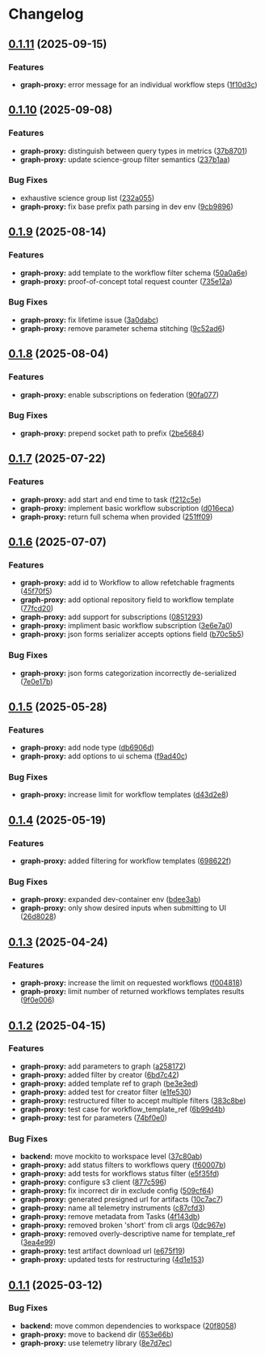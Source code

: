 # Changelog

## [0.1.11](https://github.com/DiamondLightSource/workflows/compare/graph-proxy@v0.1.10...graph-proxy@v0.1.11) (2025-09-15)


### Features

* **graph-proxy:** error message for an individual workflow steps ([1f10d3c](https://github.com/DiamondLightSource/workflows/commit/1f10d3cb5e3ef0cb2f36b96b6c5b94c04628a292))

## [0.1.10](https://github.com/DiamondLightSource/workflows/compare/graph-proxy@v0.1.9...graph-proxy@v0.1.10) (2025-09-08)


### Features

* **graph-proxy:** distinguish between query types in metrics ([37b8701](https://github.com/DiamondLightSource/workflows/commit/37b87012dded37db133472fa1756ff910e16f08e))
* **graph-proxy:** update science-group filter semantics ([237b1aa](https://github.com/DiamondLightSource/workflows/commit/237b1aa47c93b724ee3fa5f1724ea365fb350605))


### Bug Fixes

* exhaustive science group list ([232a055](https://github.com/DiamondLightSource/workflows/commit/232a05582ea1ffa05304f0db94f8e056e5a25e5b))
* **graph-proxy:** fix base prefix path parsing in dev env ([9cb9896](https://github.com/DiamondLightSource/workflows/commit/9cb989693889e4776d3e994cda524fffa08148ed))

## [0.1.9](https://github.com/DiamondLightSource/workflows/compare/graph-proxy@v0.1.8...graph-proxy@v0.1.9) (2025-08-14)


### Features

* **graph-proxy:** add template to the workflow filter schema ([50a0a6e](https://github.com/DiamondLightSource/workflows/commit/50a0a6e22c55b68c9da4b0d1e5d44ab9ead2197e))
* **graph-proxy:** proof-of-concept total request counter ([735e12a](https://github.com/DiamondLightSource/workflows/commit/735e12a432cd0d681fcf1b83431d716e84126fd3))


### Bug Fixes

* **graph-proxy:** fix lifetime issue ([3a0dabc](https://github.com/DiamondLightSource/workflows/commit/3a0dabc0ff8d23d0907eb936ee2f266f5b3c09e8))
* **graph-proxy:** remove parameter schema stitching ([9c52ad6](https://github.com/DiamondLightSource/workflows/commit/9c52ad6133b7847aee863fadf95264f2ed33920e))

## [0.1.8](https://github.com/DiamondLightSource/workflows/compare/graph-proxy@v0.1.7...graph-proxy@v0.1.8) (2025-08-04)


### Features

* **graph-proxy:** enable subscriptions on federation ([90fa077](https://github.com/DiamondLightSource/workflows/commit/90fa077c9924135f04214c32b3df25095e696c4e))


### Bug Fixes

* **graph-proxy:** prepend socket path to prefix ([2be5684](https://github.com/DiamondLightSource/workflows/commit/2be5684999b06bd94562369a981adbeb422d11bb))

## [0.1.7](https://github.com/DiamondLightSource/workflows/compare/graph-proxy@v0.1.6...graph-proxy@v0.1.7) (2025-07-22)


### Features

* **graph-proxy:** add start and end time to task ([f212c5e](https://github.com/DiamondLightSource/workflows/commit/f212c5e6eec3195f5d2ed71e171e34c1447c05a3))
* **graph-proxy:** implement basic workflow subscription ([d016eca](https://github.com/DiamondLightSource/workflows/commit/d016eca1b869c45ed8a7a2a33b7ac98325ff013f))
* **graph-proxy:** return full schema when provided ([251ff09](https://github.com/DiamondLightSource/workflows/commit/251ff09b3f61b1f8be5589f77b55476dd1112fa5))

## [0.1.6](https://github.com/DiamondLightSource/workflows/compare/graph-proxy@v0.1.5...graph-proxy@v0.1.6) (2025-07-07)


### Features

* **graph-proxy:** add id to Workflow to allow refetchable fragments ([45f70f5](https://github.com/DiamondLightSource/workflows/commit/45f70f5e24005482131e415e6222131ffe355d3e))
* **graph-proxy:** add optional repository field to workflow template ([77fcd20](https://github.com/DiamondLightSource/workflows/commit/77fcd207ce9d2fb837eb706e77391c3d93e7dafa))
* **graph-proxy:** add support for subscriptions ([0851293](https://github.com/DiamondLightSource/workflows/commit/0851293d5df92b6001471d8ce3040606cb63450b))
* **graph-proxy:** impliment basic workflow subscription ([3e6e7a0](https://github.com/DiamondLightSource/workflows/commit/3e6e7a0bacad5fcaa310bec7e841b89894925e7b))
* **graph-proxy:** json forms serializer accepts options field ([b70c5b5](https://github.com/DiamondLightSource/workflows/commit/b70c5b5625c147c35b9ea8cd221acbe5d81d3ce6))


### Bug Fixes

* **graph-proxy:** json forms categorization incorrectly de-serialized ([7e0e17b](https://github.com/DiamondLightSource/workflows/commit/7e0e17b9173e6bbb6256f670dd50b2af0eb05b09))

## [0.1.5](https://github.com/DiamondLightSource/workflows/compare/graph-proxy@v0.1.4...graph-proxy@v0.1.5) (2025-05-28)


### Features

* **graph-proxy:** add node type ([db6906d](https://github.com/DiamondLightSource/workflows/commit/db6906d9a7747a0c3a48a29e29c5dd765385eb38))
* **graph-proxy:** add options to ui schema ([f9ad40c](https://github.com/DiamondLightSource/workflows/commit/f9ad40cb742deb9a81c5ad7465206213c6a9babd))


### Bug Fixes

* **graph-proxy:** increase limit for workflow templates ([d43d2e8](https://github.com/DiamondLightSource/workflows/commit/d43d2e8e88d677c87720612162184dbbd0ad9f16))

## [0.1.4](https://github.com/DiamondLightSource/workflows/compare/graph-proxy@v0.1.3...graph-proxy@v0.1.4) (2025-05-19)


### Features

* **graph-proxy:** added filtering for workflow templates ([698622f](https://github.com/DiamondLightSource/workflows/commit/698622f41c354544123d3242f393dd1470e47089))


### Bug Fixes

* **graph-proxy:** expanded dev-container env ([bdee3ab](https://github.com/DiamondLightSource/workflows/commit/bdee3ab3730d7127ebe2edbd268a33175e259085))
* **graph-proxy:** only show desired inputs when submitting to UI ([26d8028](https://github.com/DiamondLightSource/workflows/commit/26d80284f02137add10167a7cb174cfd86152643))

## [0.1.3](https://github.com/DiamondLightSource/workflows/compare/graph-proxy@v0.1.2...graph-proxy@v0.1.3) (2025-04-24)


### Features

* **graph-proxy:** increase the limit on requested workflows ([f004818](https://github.com/DiamondLightSource/workflows/commit/f00481851d48eaebbd710a74b3c41f937938b712))
* **graph-proxy:** limit number of returned workflows templates results ([9f0e006](https://github.com/DiamondLightSource/workflows/commit/9f0e0065f95c367e4b294e8e4eb5cc852b8c4a6f))
## [0.1.2](https://github.com/DiamondLightSource/workflows/compare/graph-proxy@v0.1.1...graph-proxy@v0.1.2) (2025-04-15)


### Features

* **graph-proxy:** add parameters to graph ([a258172](https://github.com/DiamondLightSource/workflows/commit/a2581726919ff15706a5c16ac4937d19b3750d8a))
* **graph-proxy:** added filter by creator ([6bd7c42](https://github.com/DiamondLightSource/workflows/commit/6bd7c42a0e35d7c14d301cc9f14961df265cbd4b))
* **graph-proxy:** added template ref to graph ([be3e3ed](https://github.com/DiamondLightSource/workflows/commit/be3e3edb0e4ace02c572a1cb2d75f141fe586af5))
* **graph-proxy:** added test for creator filter ([e1fe530](https://github.com/DiamondLightSource/workflows/commit/e1fe530c6cd798d8e7a5d0faa89ebef7f9775a87))
* **graph-proxy:** restructured filter to accept multiple filters ([383c8be](https://github.com/DiamondLightSource/workflows/commit/383c8bebc92c3ecb43ca4b035a427427f78e381b))
* **graph-proxy:** test case for workflow_template_ref ([6b99d4b](https://github.com/DiamondLightSource/workflows/commit/6b99d4b83aa88e4685ea5d8e03223cb2d89f5b0a))
* **graph-proxy:** test for parameters ([74bf0e0](https://github.com/DiamondLightSource/workflows/commit/74bf0e0098b2e247540409617613c91f2ad33587))


### Bug Fixes

* **backend:** move mockito to workspace level ([37c80ab](https://github.com/DiamondLightSource/workflows/commit/37c80ab152ef5610d87578a4602ad8583d0931a1))
* **graph-proxy:** add status filters to workflows query ([f60007b](https://github.com/DiamondLightSource/workflows/commit/f60007b025669baf6cc5d90819290fb1f900e626))
* **graph-proxy:** add tests for workflows status filter ([e5f35fd](https://github.com/DiamondLightSource/workflows/commit/e5f35fd475a6e733c20f612c0321829dd6a99eb6))
* **graph-proxy:** configure s3 client ([877c596](https://github.com/DiamondLightSource/workflows/commit/877c59684e215407d13a25b43d5f5dbf1c165f16))
* **graph-proxy:** fix incorrect dir in exclude config ([509cf64](https://github.com/DiamondLightSource/workflows/commit/509cf6486d2446ce2b1bc28af1da33b8995c4f4a))
* **graph-proxy:** generated presigned url for artifacts ([10c7ac7](https://github.com/DiamondLightSource/workflows/commit/10c7ac7bcae050bc9b1feeb633b761f40c076791))
* **graph-proxy:** name all telemetry instruments ([c87cfd3](https://github.com/DiamondLightSource/workflows/commit/c87cfd3e92685527279f22914b87c8013f2ac4f1))
* **graph-proxy:** remove metadata from Tasks ([4f143db](https://github.com/DiamondLightSource/workflows/commit/4f143db8280af3e08996a99699f6bbcd1d4372f9))
* **graph-proxy:** removed broken 'short' from cli args ([0dc967e](https://github.com/DiamondLightSource/workflows/commit/0dc967e863f4688433e2d4d9fbd97367d4044c62))
* **graph-proxy:** removed overly-descriptive name for template_ref ([3ea4e99](https://github.com/DiamondLightSource/workflows/commit/3ea4e9915a3a1febd5cd63cc0f3fb9fbec8ade34))
* **graph-proxy:** test artifact download url ([e675f19](https://github.com/DiamondLightSource/workflows/commit/e675f19a4cca6451450fa30f1e1af1bec2aac39b))
* **graph-proxy:** updated tests for restructuring ([4d1e153](https://github.com/DiamondLightSource/workflows/commit/4d1e153803a39a8091bfa0559c2f974205870fe7))

## [0.1.1](https://github.com/DiamondLightSource/workflows/compare/graph-proxy@v0.1.0...graph-proxy@v0.1.1) (2025-03-12)


### Bug Fixes

* **backend:** move common dependencies to workspace ([20f8058](https://github.com/DiamondLightSource/workflows/commit/20f8058d311c12a7f4582f2833f5944a697bb1a5))
* **graph-proxy:** move to backend dir ([653e66b](https://github.com/DiamondLightSource/workflows/commit/653e66bae377119c1c225bfe2472bbaa2e0ce5de))
* **graph-proxy:** use telemetry library ([8e7d7ec](https://github.com/DiamondLightSource/workflows/commit/8e7d7ec178e31e053e8c7d5fa9affa5767fed84f))
